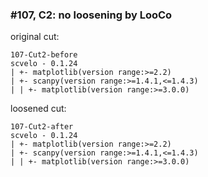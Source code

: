 ### #107, C2: no loosening by LooCo
original cut:


```
107-Cut2-before
scvelo - 0.1.24
| +- matplotlib(version range:>=2.2)
| +- scanpy(version range:>=1.4.1,<=1.4.3)
| | +- matplotlib(version range:>=3.0.0)
```





loosened cut:
```
107-Cut2-after
scvelo - 0.1.24
| +- matplotlib(version range:>=2.2)
| +- scanpy(version range:>=1.4.1,<=1.4.3)
| | +- matplotlib(version range:>=3.0.0)
```




